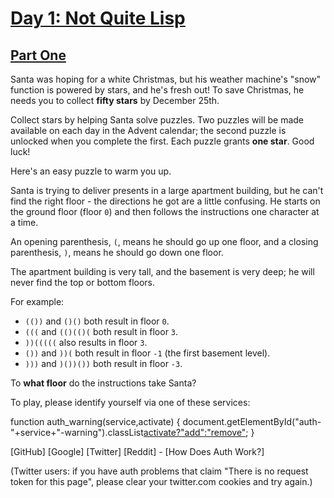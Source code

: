 
# [Day 1: Not Quite Lisp](https://adventofcode.com/2015/day/1)

## [Part One](./part_one.ts)

Santa was hoping for a white Christmas, but his weather machine's "snow" function is powered by stars, and he's fresh out!  To save Christmas, he needs you to collect **fifty stars** by December 25th.

Collect stars by helping Santa solve puzzles.  Two puzzles will be made available on each day in the Advent calendar; the second puzzle is unlocked when you complete the first.  Each puzzle grants **one star**. Good luck!

Here's an easy puzzle to warm you up.

Santa is trying to deliver presents in a large apartment building, but he can't find the right floor - the directions he got are a little confusing. He starts on the ground floor (floor `0`) and then follows the instructions one character at a time.

An opening parenthesis, `(`, means he should go up one floor, and a closing parenthesis, `)`, means he should go down one floor.

The apartment building is very tall, and the basement is very deep; he will never find the top or bottom floors.

For example:


- `(())` and `()()` both result in floor `0`.
- `(((` and `(()(()(` both result in floor `3`.
- `))(((((` also results in floor `3`.
- `())` and `))(` both result in floor `-1` (the first basement level).
- `)))` and `)())())` both result in floor `-3`.

To **what floor** do the instructions take Santa?


To play, please identify yourself via one of these services:


function auth_warning(service,activate) {
  document.getElementById("auth-"+service+"-warning").classList[activate?"add":"remove"]("warning-active");
}

[GitHub] [Google] [Twitter] [Reddit] - [How Does Auth Work?]

(Twitter users: if you have auth problems that claim "There is no request token for this page", please clear your twitter.com cookies and try again.)

